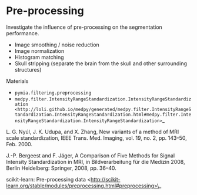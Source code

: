 # Pre-processing

Investigate the influence of pre-processing on the segmentation performance.

* Image smoothing / noise reduction
* Image normalization
* Histogram matching
* Skull stripping (separate the brain from the skull and other surrounding structures)

Materials

* `pymia.filtering.preprocessing`
* `medpy.filter.IntensityRangeStandardization.IntensityRangeStandardization <http://loli.github.io/medpy/generated/medpy.filter.IntensityRangeStandardization.IntensityRangeStandardization.html#medpy.filter.IntensityRangeStandardization.IntensityRangeStandardization>`\_

L. G. Nyúl, J. K. Udupa, and X. Zhang, New variants of a method of MRI scale standardization, IEEE Trans. Med. Imaging, vol. 19, no. 2, pp. 143–50, Feb. 2000.

J.-P. Bergeest and F. Jäger, A Comparison of Five Methods for Signal Intensity Standardization in MRI, in Bildverarbeitung für die Medizin 2008, Berlin Heidelberg: Springer, 2008, pp. 36–40.

scikit-learn: Pre-processing data \<http://scikit-learn.org/stable/modules/preprocessing.html#preprocessing>\_
